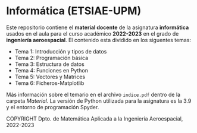 # Informática (ETSIAE-UPM)

Este repositorio contiene el **material docente** de la asignatura **informática** usados en el aula para el curso académico **2022-2023** en el grado de **ingeniería aeroespacial**. El contenido esta dividido en los siguentes temas:
* Tema 1: Introducción y tipos de datos
* Tema 2: Programación básica
* Tema 3: Estructura de datos
* Tema 4: Funciones en Python
* Tema 5: Vectores y Matrices
* Tema 6: Ficheros-Matplotlib

Más información sobre el temario en el archivo `indice.pdf` dentro de la carpeta _Material_. La versión de Python utilizada para la asignatura es la 3.9 y el entorno de programación Spyder.

COPYRIGHT Dpto. de Matemática Aplicada a la Ingeniería Aeroespacial, 2022-2023
